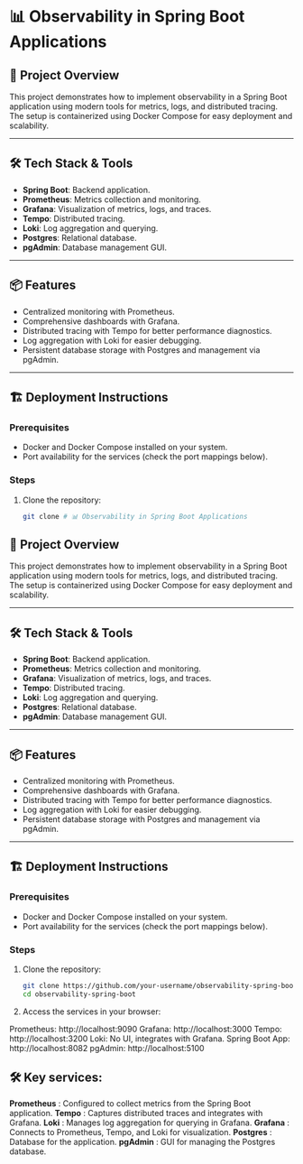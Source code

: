 # 📊 Observability in Spring Boot Applications  

## 🚀 Project Overview  
This project demonstrates how to implement observability in a Spring Boot application using modern tools for metrics, logs, and distributed tracing. The setup is containerized using Docker Compose for easy deployment and scalability.

---

## 🛠️ Tech Stack & Tools  
- **Spring Boot**: Backend application.  
- **Prometheus**: Metrics collection and monitoring.  
- **Grafana**: Visualization of metrics, logs, and traces.  
- **Tempo**: Distributed tracing.  
- **Loki**: Log aggregation and querying.  
- **Postgres**: Relational database.  
- **pgAdmin**: Database management GUI.  

---

## 📦 Features  
- Centralized monitoring with Prometheus.  
- Comprehensive dashboards with Grafana.  
- Distributed tracing with Tempo for better performance diagnostics.  
- Log aggregation with Loki for easier debugging.  
- Persistent database storage with Postgres and management via pgAdmin.  

---

## 🏗️ Deployment Instructions  

### Prerequisites  
- Docker and Docker Compose installed on your system.  
- Port availability for the services (check the port mappings below).  

### Steps  
1. Clone the repository:  
   ```bash
   git clone # 📊 Observability in Spring Boot Applications  

## 🚀 Project Overview  
This project demonstrates how to implement observability in a Spring Boot application using modern tools for metrics, logs, and distributed tracing. The setup is containerized using Docker Compose for easy deployment and scalability.

---

## 🛠️ Tech Stack & Tools  
- **Spring Boot**: Backend application.  
- **Prometheus**: Metrics collection and monitoring.  
- **Grafana**: Visualization of metrics, logs, and traces.  
- **Tempo**: Distributed tracing.  
- **Loki**: Log aggregation and querying.  
- **Postgres**: Relational database.  
- **pgAdmin**: Database management GUI.  

---

## 📦 Features  
- Centralized monitoring with Prometheus.  
- Comprehensive dashboards with Grafana.  
- Distributed tracing with Tempo for better performance diagnostics.  
- Log aggregation with Loki for easier debugging.  
- Persistent database storage with Postgres and management via pgAdmin.  

---

## 🏗️ Deployment Instructions  

### Prerequisites  
- Docker and Docker Compose installed on your system.  
- Port availability for the services (check the port mappings below).  

### Steps  
1. Clone the repository:  
   ```bash
   git clone https://github.com/your-username/observability-spring-boot.git
   cd observability-spring-boot
2. Access the services in your browser:

Prometheus: http://localhost:9090
Grafana: http://localhost:3000
Tempo: http://localhost:3200
Loki: No UI, integrates with Grafana.
Spring Boot App: http://localhost:8082
pgAdmin: http://localhost:5100

## 🛠️ Key services:
**Prometheus** : Configured to collect metrics from the Spring Boot application.
**Tempo** : Captures distributed traces and integrates with Grafana.
**Loki** : Manages log aggregation for querying in Grafana.
**Grafana** : Connects to Prometheus, Tempo, and Loki for visualization.
**Postgres** : Database for the application.
**pgAdmin** : GUI for managing the Postgres database.


